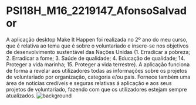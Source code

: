 # PSI18H_M16_2219147_AfonsoSalvador
A aplicação desktop Make It Happen foi realizada no 2º ano do meu curso, que é relativa ao tema que é sobre o
voluntariado e insere-se nos objetivos de desenvolvimento sustentável das
Nações Unidas (1. Erradicar a pobreza; 2. Erradicar a fome; 3. Saúde de
qualidade; 4. Educação de qualidade; 14. Proteger a vida marinha; 15. Proteger
a vida terrestre).
A aplicação funciona de forma a revelar aos utilizadores todas as informações
sobre os projetos de voluntariado por organização, categoria e/ou pais. Fornece
também uma área de notícias credíveis e seguras relativas á aplicação e aos
seus projetos de voluntariado, fazendo com que os utilizadores estejam sempre
atualizados.
![background](https://user-images.githubusercontent.com/58223413/104092609-eec14d00-527c-11eb-89cb-ee99d7fa85ce.JPG)

